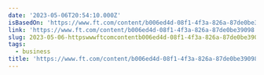 ```yaml
---
date: '2023-05-06T20:54:10.000Z'
isBasedOn: 'https://www.ft.com/content/b006ed4d-08f1-4f3a-826a-87de0be39098'
link: 'https://www.ft.com/content/b006ed4d-08f1-4f3a-826a-87de0be39098'
slug: 2023-05-06-httpswwwftcomcontentb006ed4d-08f1-4f3a-826a-87de0be39098
tags:
  - business
title: 'https://www.ft.com/content/b006ed4d-08f1-4f3a-826a-87de0be39098'
---
```


